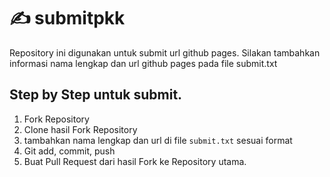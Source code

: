 # :writing_hand: submitpkk
Repository ini digunakan untuk submit url github pages. Silakan tambahkan informasi nama lengkap dan url github pages pada file submit.txt
## Step by Step untuk submit.
1. Fork Repository
1. Clone hasil Fork Repository
1. tambahkan nama lengkap dan url di file `submit.txt` sesuai format
1. Git add, commit, push
1. Buat Pull Request dari hasil Fork ke Repository utama.
